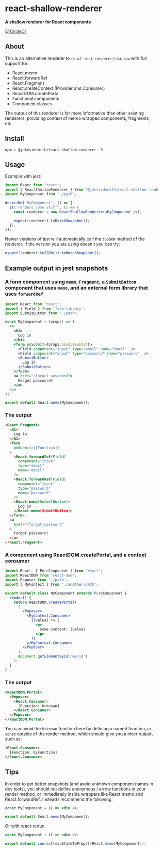# react-shallow-renderer

**A shallow renderer for React components**

[![CircleCI](https://circleci.com/gh/JakeSidSmith/react-shallow-renderer.svg?style=svg)](https://circleci.com/gh/JakeSidSmith/react-shallow-renderer)

## About

This is an alternative renderer to `react-test-renderer/shallow` with full support for:

* React.memo
* React.forwardRef
* React.Fragment
* React.createContext (Provider and Consumer)
* ReactDOM.createPortal
* Functional components
* Component classes

The output of this renderer is far more informative than other existing renderers, providing context of memo wrapped components, fragments, etc.

## Install

```shell
npm i @jakesidsmith/react-shallow-renderer -S
```

## Usage

Example with jest:

```jsx
import React from 'react';
import { ReactShallowRenderer } from '@jakesidsmith/react-shallow-renderer';
import MyComponent from './path';

describe('MyComponent', () => {
  it('renders some stuff', () => {
    const renderer = new ReactShallowRenderer(<MyComponent />);

    expect(renderer).toMatchSnapshot();
  });
});
```

Newer versions of jest will automatically call the `toJSON` method of the renderer. If the version you are using doesn't you can try:

```jsx
expect(renderer.toJSON()).toMatchSnapshot();
```

## Example output in jest snapshots

### A form component using `memo`, `Fragment`, a `SubmitButton` component that uses `memo`, and an external form library that uses `forwardRef`

```jsx
import React from 'react';
import { Field } from 'form-library';
import SubmitButton from './path';

const MyComponent = (props) => (
  <>
    <h1>
      Log in
    </h1>
    <form onSubmit={props.handleSubmit}>
      <Field component="input" type="email" name="email"  />
      <Field component="input" type="password" name="password"  />
      <SubmitButton>
        Log in
      </SubmitButton>
    </form>
    <a href="/forgot-password">
      Forgot password?
    </a>
  </>
);

export default React.memo(MyComponent);
```

### The output

```html
<React.Fragment>
  <h1>
    Log in
  </h1>
  <form
    onSubmit={[Function]}
  >
    <React.forwardRef(Field)
      component="input"
      type="email"
      name="email"
    />
    <React.forwardRef(Field)
      component="input"
      type="password"
      name="password"
    />
    <React.memo(SubmitButton)>
      Log in
    </React.memo(SubmitButton)>
  </form>
  <a
    href="/forgot-password"
  >
    Forgot password?
  </a>
</React.Fragment>
```

### A component using ReactDOM.createPortal, and a context consumer

```jsx
import React, { PureComponent } from 'react';
import ReactDOM from 'react-dom';
import Popover from './path';
import { MyContext } from './another-path';

export default class MyComponent extends PureComponent {
  render() {
    return ReactDOM.createPortal(
      (
        <Popover>
          <MyContext.Consumer>
            {(value) => (
              <p>
                Some content: {value}
              </p>
            )}
          </MyContext.Consumer>
        </Popover>
      ),
      document.getElementById('my-id')
    );
  }
}
```

### The output

```html
<ReactDOM.Portal>
  <Popover>
    <React.Consumer>
      [Function: Unknown]
    </React.Consumer>
  </Popover>
</ReactDOM.Portal>
```

You can avoid the `Unknown` function here by defining a named function, or `const` outside of the render method, which should give you a nicer output, such as:

```html
<React.Consumer>
  [Function: myFunction]
</React.Consumer>
```

## Tips

In order to get better snapshots (and avoid unknown component names in dev tools), you should not define anonymous / arrow functions in your render method, or immediately inside wrappers like React.memo and React.forwardRef. Instead I recommend the following:

```jsx
const MyComponent = () => <div />;

export default React.memo(MyComponent);
```

Or with react-redux:

```jsx
const MyComponent = () => <div />;

export default connect(mapStateToProps)(React.memo(MyComponent));
```
